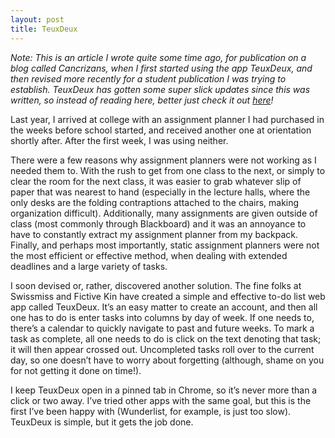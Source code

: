 ```yaml
---
layout: post
title: TeuxDeux
---
```


*Note: This is an article I wrote quite some time ago, for publication on a blog called Cancrizans, when I first started using the app TeuxDeux, and then revised more recently for a student publication I was trying to establish. TeuxDeux has gotten some super slick updates since this was written, so instead of reading here, better just check it out [here](https://teuxdeux.com/)!*

Last year, I arrived at college with an assignment planner I had purchased in the weeks before school started, and received another one at orientation shortly after. After the first week, I was using neither.

There were a few reasons why assignment planners were not working as I needed them to. With the rush to get from one class to the next, or simply to clear the room for the next class, it was easier to grab whatever slip of paper that was nearest to hand (especially in the lecture halls, where the only desks are the folding contraptions attached to the chairs, making organization difficult). Additionally, many assignments are given outside of class (most commonly through Blackboard) and it was an annoyance to have to constantly extract my assignment planner from my backpack. Finally, and perhaps most importantly, static assignment planners were not the most efficient or effective method, when dealing with extended deadlines and a large variety of tasks.

I soon devised or, rather, discovered another solution. The fine folks at Swissmiss and Fictive Kin have created a simple and effective to-do list web app called TeuxDeux. It’s an easy matter to create an account, and then all one has to do is enter tasks into columns by day of week. If one needs to, there’s a calendar to quickly navigate to past and future weeks. To mark a task as complete, all one needs to do is click on the text denoting that task; it will then appear crossed out. Uncompleted tasks roll over to the current day, so one doesn’t have to worry about forgetting (although, shame on you for not getting it done on time!).

I keep TeuxDeux open in a pinned tab in Chrome, so it’s never more than a click or two away. I’ve tried other apps with the same goal, but this is the first I’ve been happy with (Wunderlist, for example, is just too slow). TeuxDeux is simple, but it gets the job done.
